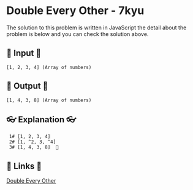 # Double Every Other - 7kyu

The solution to this problem is written in JavaScript the detail about the problem is below and you can check the solution above.

## 🥚 Input 🥚

```
[1, 2, 3, 4] (Array of numbers)
```

## 🐣 Output 🐣

```
[1, 4, 3, 8] (Array of numbers)
```

## 👓 Explanation 👓

```
 1# [1, 2, 3, 4]
 2# [1, ^2, 3, ^4]
 3# [1, 4, 3, 8]  🎉
```

## 🔗 Links 🔗

[Double Every Other](https://www.codewars.com/kata/5809c661f15835266900010a/)
